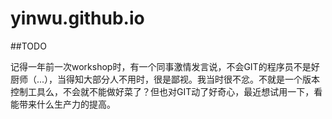 # yinwu.github.io
##TODO

记得一年前一次workshop时，有一个同事激情发言说，不会GIT的程序员不是好厨师（...），当得知大部分人不用时，很是鄙视。我当时很不忿。不就是一个版本控制工具么，不会就不能做好菜了？但也对GIT动了好奇心，最近想试用一下，看能带来什么生产力的提高。

